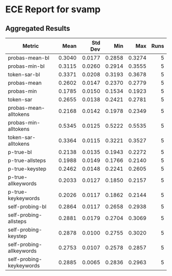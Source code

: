 # ECE Report for svamp

## Aggregated Results

| Metric | Mean | Std Dev | Min | Max | Runs |
|--------|------:|--------:|----:|----:|-----:|
| probas-mean-bl | 0.3040 | 0.0177 | 0.2858 | 0.3274 | 5 |
| probas-min-bl | 0.3115 | 0.0260 | 0.2914 | 0.3555 | 5 |
| token-sar-bl | 0.3371 | 0.0208 | 0.3193 | 0.3678 | 5 |
| probas-mean | 0.2602 | 0.0147 | 0.2370 | 0.2779 | 5 |
| probas-min | 0.1785 | 0.0150 | 0.1534 | 0.1923 | 5 |
| token-sar | 0.2655 | 0.0138 | 0.2421 | 0.2781 | 5 |
| probas-mean-alltokens | 0.2168 | 0.0142 | 0.1978 | 0.2349 | 5 |
| probas-min-alltokens | 0.5345 | 0.0125 | 0.5222 | 0.5535 | 5 |
| token-sar-alltokens | 0.3364 | 0.0115 | 0.3221 | 0.3527 | 5 |
| p-true-bl | 0.2138 | 0.0135 | 0.1943 | 0.2272 | 5 |
| p-true-allsteps | 0.1988 | 0.0149 | 0.1766 | 0.2140 | 5 |
| p-true-keystep | 0.2462 | 0.0148 | 0.2241 | 0.2605 | 5 |
| p-true-allkeywords | 0.2033 | 0.0127 | 0.1850 | 0.2157 | 5 |
| p-true-keykeywords | 0.2026 | 0.0117 | 0.1862 | 0.2144 | 5 |
| self-probing-bl | 0.2864 | 0.0117 | 0.2658 | 0.2938 | 5 |
| self-probing-allsteps | 0.2881 | 0.0179 | 0.2704 | 0.3069 | 5 |
| self-probing-keystep | 0.2878 | 0.0100 | 0.2755 | 0.3020 | 5 |
| self-probing-allkeywords | 0.2753 | 0.0107 | 0.2578 | 0.2857 | 5 |
| self-probing-keykeywords | 0.2885 | 0.0065 | 0.2836 | 0.2963 | 5 |
